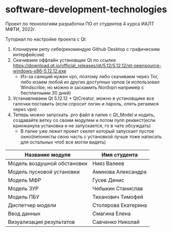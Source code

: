 # software-development-technologies

Проект по технологиям разработки ПО от студентов 4 курса ИАЛТ МФТИ, 2022г.

Туториал по настройке проекта с Qt
1. Клонируем репу себе(рекомендую Github Desktop с графическим интерфейсом)
2. Скачиваем оффлайн установщик Qt по ссылке https://download.qt.io/official_releases/qt/5.12/5.12.12/qt-opensource-windows-x86-5.12.12.exe
   - Из-за санкций нужен vpn, поэтому либо скачиваем через Tor, либо юзаем любой из других доступных vpnов (я использовал Windscribe, но можно и заскамить Nordvpn например с бесплатными 30 дней)
3. Устанавливаем Qt 5.12.12 + QtCreator, можно в установщике все галочки поставить (если спросит логин и пароль, опять регаемся через vpn)
4. Теперь можно запускать .pro файл в папке с Qt_Model и кодить, создавайте ветку со своим модулем и потом пулл реквест(если кринжанула установка и не запускается, го в чате обсуждать)
   - В папке уже лежит проект скелет который запускает пустое окно(питонисты свою часть с установкой лучше тоже написать для остальных чтоб все могли видеть)

| Название модуля | Имя студента |
| --------------- | ------------ |
| Модель воздушной обстановки | Нияз Валеев |
| Модель пусковой установки | Аминова Александра |
| Модель МФР | Гусев Денис |
| Модель ЗУР | Чебыкин Станислав |
| Модель ПБУ | Тиханович Тимофей |
| Диспетчер модели | Столярова Екатерина |
| Ввод данных | Смагина Елена |
| Визуализация результатов | Савченко Николай |
